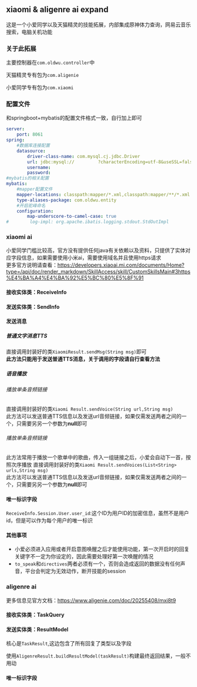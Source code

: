 ## xiaomi & aligenre ai expand
这是一个小爱同学以及天猫精灵的技能拓展，内部集成原神体力查询，网易云音乐搜索，电脑关机功能

### 关于此拓展
主要控制器在`com.oldwu.controller`中

天猫精灵专有包为`com.aligenie`

小爱同学专有包为`com.xiaomi`

### 配置文件
和springboot+mybatis的配置文件格式一致，自行加上即可
```yaml
server:
    port: 8061
spring:
    #数据库连接配置
    datasource:
        driver-class-name: com.mysql.cj.jdbc.Driver
        url: jdbc:mysql://         ?characterEncoding=utf-8&useSSL=false
        username: 
        password: 
#mybatis的相关配置
mybatis:
    #mapper配置文件
    mapper-locations: classpath:mapper/*.xml,classpath:mapper/**/*.xml
    type-aliases-package: com.oldwu.entity
    #开启驼峰命名
    configuration:
        map-underscore-to-camel-case: true
#        log-impl: org.apache.ibatis.logging.stdout.StdOutImpl
```


### xiaomi ai
小爱同学门槛比较高，官方没有提供任何java有关依赖以及资料，只提供了实体对应字段信息，如果需要使用小米ai，需要使用域名并且使用https请求
<br>更多官方说明请查看：https://developers.xiaoai.mi.com/documents/Home?type=/api/doc/render_markdown/SkillAccess/skill/CustomSkillsMain#3https%E4%BA%A4%E4%BA%92%E5%BC%80%E5%8F%91

#### 接收实体类：ReceiveInfo


#### 发送实体类：SendInfo

#### 发送消息
##### 普通文字消息TTS
直接调用封装好的类`XiaomiResult.sendMsg(String msg)`即可<br>**此方法只能用于发送普通TTS消息，关于调用的字段请自行查看方法**

##### 语音播放
###### 播放单条音频链接
直接调用封装好的类`Xiaomi Result.sendVoice(String url,String msg)`<br>
此方法可以发送普通TTS信息以及发送url音频链接，如果仅需发送两者之间的一个，只需要另另一个参数为**null**即可

###### 播放单条音频链接
此方法常用于播放一个歌单中的歌曲，传入一组链接之后，小爱会自动下一首，按照次序播放
直接调用封装好的类`Xiaomi Result.sendVoices(List<String> urls,String msg)`<br>
此方法可以发送普通TTS信息以及发送url音频链接，如果仅需发送两者之间的一个，只需要另另一个参数为**null**即可


#### 唯一标识字段
`ReceiveInfo.Session.User.user_id`:这个ID为用户ID的加密信息，虽然不是用户id，但是可以作为每个用户的唯一标识

#### 其他事项
* 小爱必须进入应用或者开启意图唤醒之后才能使用功能，第一次开启时的回复关键字不一定为你设定的，因此需要处理好第一次唤醒的情况
* `to_speak`和`directives`两者必须有一个，否则会造成返回的数据没有任何声音，平台会判定为无效动作，断开技能的session

### aligenre ai
更多信息见官方文档：https://www.aligenie.com/doc/20255408/mxi8t9

#### 接收实体类：TaskQuery


#### 发送实体类：ResultModel<TaskResult>
核心是`TaskResult`,这边包含了所有回复了类型以及字段

使用`AligenreResult.buildResultModel(taskResult)`构建最终返回结果，一般不用动

#### 唯一标识字段

